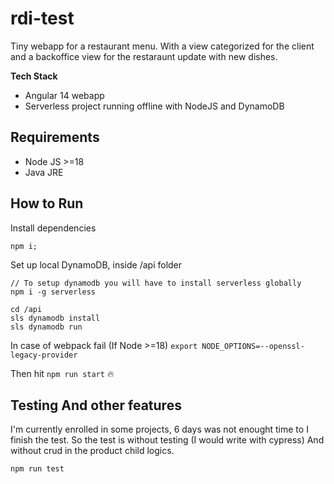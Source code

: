 # rdi-test

Tiny webapp for a restaurant menu. 
With a view categorized for the client and a backoffice view for the restaraunt update with new dishes.

**Tech Stack**
 - Angular 14 webapp
 - Serverless project running offline with NodeJS and DynamoDB

## Requirements

- Node JS >=18
- Java JRE

## How to Run

Install dependencies
```
npm i;
```

Set up local DynamoDB, inside /api folder
```
// To setup dynamodb you will have to install serverless globally
npm i -g serverless

cd /api
sls dynamodb install
sls dynamodb run
```

In case of webpack fail (If Node >=18)
```export NODE_OPTIONS=--openssl-legacy-provider```

Then hit ```npm run start``` 🔥

## Testing And other features

I'm currently enrolled in some projects, 6 days was not enought time to I finish the test.
So the test is without testing (I would write with cypress)
And without crud in the product child logics.

```npm run test```
